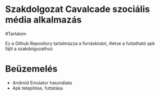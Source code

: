 # Szakdolgozat Cavalcade szociális média alkalmazás 

#Tartalom

Ez a Github Repository tartalmazza a forráskódot, illetve a futtatható apk fájlt a szakdolgozathoz

# Beüzemelés

- Android Emulator használata
- Apk telepítése, futtatása
